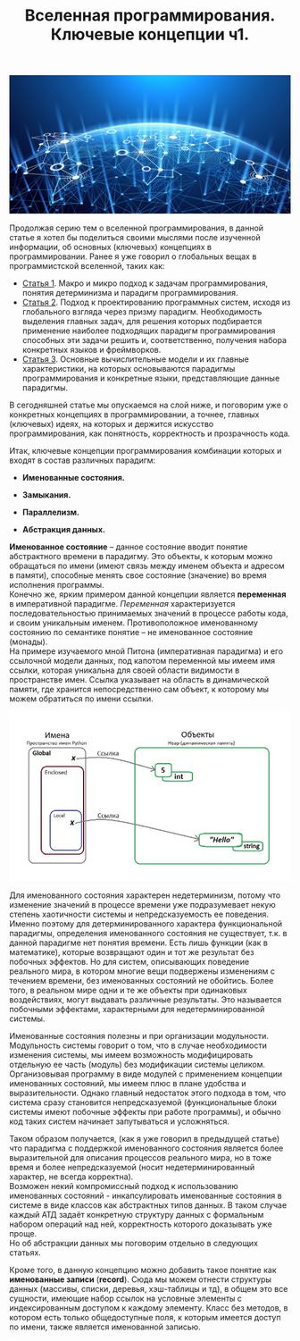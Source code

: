 ﻿---
layout: post
title: Вселенная программирования. Ключевые концепции ч1.
---
![](/image/post-2021-01-10/1.png)  

Продолжая серию тем о вселенной программирования, в данной статье я хотел бы поделиться своими мыслями после изученной информации, об основных (ключевых) концепциях в программировании. Ранее я уже говорил о глобальных вещах в программистской вселенной, таких как: 

- [Статья 1](https://optima740.github.io/2020/12/25/programming-universe1/). Макро и микро подход к задачам программирования, понятия детерминизма и парадигм программирования.  
- [Статья 2](https://optima740.github.io/2021/01/10/programming-universe2/). Подход к проектированию программных систем, исходя из глобального взгляда через призму парадигм. Необходимость выделения главных задач, для решения которых подбирается применение наиболее подходящих парадигм программирования способных эти задачи решить и, соответственно, получения набора конкретных языков и фреймворков.  
- [Статья 3](https://optima740.github.io/2021/01/26/programming-universe3/). Основные вычислительные модели и их главные характеристики, на которых основываются парадигмы программирования и конкретные языки, представляющие данные парадигмы.  

В сегодняшней статье мы опускаемся на слой ниже, и поговорим уже о конкретных концепциях в программировании, а точнее, главных (ключевых) идеях, на которых и держится искусство программирования, как понятность, корректность и прозрачность кода.  

Итак, ключевые концепции программирования комбинации которых и входят в состав различных парадигм:  

- **Именованные состояния.**  

- **Замыкания.**  

- **Параллелизм.**  

- **Абстракция данных.**  

**Именованное состояние** – данное состояние вводит понятие абстрактного времени в парадигму. Это объекты, к которым можно обращаться по имени (имеют связь между именем объекта и адресом в памяти), способные менять свое состояние (значение) во время исполнения программы.  
Конечно же, ярким примером данной концепции является **переменная** в императивной парадигме. *Переменная* характеризуется последовательностью принимаемых значений в процессе работы кода, и своим уникальным именем. Противоположное именованному состоянию по семантике понятие – не именованное состояние (монады).  
На примере изучаемого мной Питона (императивная парадигма) и его ссылочной модели данных, под капотом переменной мы имеем имя ссылки, которая уникальна для своей области видимости в пространстве имен. Ссылка указывает на область в динамической памяти, где хранится непосредственно сам объект, к которому мы можем обратиться по имени ссылки. 

![](/image/post-2021-02-02/Pic1.jpg)

Для именованного состояния характерен недетерминизм, потому что изменение значений в процессе времени уже подразумевает некую степень хаотичности системы и непредсказуемость ее поведения.
Именно поэтому для детерминированного характера функциональной парадигмы, определения именованного состояния не существует, т.к. в данной парадигме нет понятия времени. Есть лишь функции (как в математике), которые возвращают один и тот же результат без побочных эффектов. Но для систем, описывающих поведение реального мира, в котором многие вещи подвержены изменениям с течением времени, без именованных состояний не обойтись. Более того, в реальном мире одни и те же объекты при одинаковых воздействиях, могут выдавать различные результаты. Это называется побочными эффектами, характерными для недетерминированной системы.  

Именованные состояния полезны и при организации модульности. Модульность системы говорит о том, что в случае необходимости изменения системы, мы имеем возможность модифицировать отдельную ее часть (модуль) без модификации системы целиком. Организовывая программу в виде модулей с применением концепции именованных состояний, мы имеем плюс в плане удобства и выразительности. Однако главный недостаток этого подхода в том, что система сразу становится непредсказуемой (функциональные блоки системы имеют побочные эффекты при работе программы), и обычно код таких систем начинает запутываться и усложняться.  

Таком образом получается, (как я уже говорил в предыдущей статье) что парадигма с поддержкой именованного состояния является более выразительной для описания процессов реального мира, но в тоже время и более непредсказуемой (носит недетерминированный характер, не всегда корректна).  
Возможен некий компромиссный подход к использованию именованных состояний - инкапсулировать именованные состояния в системе в виде классов как абстрактных типов данных. В таком случае каждый АТД задаёт конкретную структуру данных с формальным набором операций над ней, корректность которого доказывать уже проще.  
Но об абстракции данных мы поговорим отдельно в следующих статьях.  

Кроме того, в данную концепцию можно добавить такое понятие как **именованные записи** (**record**). Сюда мы можем отнести структуры данных (массивы, списки, деревья, хэш-таблицы и тд), в общем это все сущности, имеющие набор ссылок на условные элементы с индексированным доступом к каждому элементу. Класс без методов, в котором есть только общедоступные поля, к которым имеется доступ по имени, также является именованной записью. 













